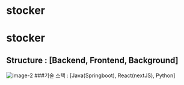 # stocker
# stocker
## Structure : [Backend, Frontend, Background]
![image-2](https://github.com/user-attachments/assets/5512752c-715d-41eb-b19c-cd9ee2057144)
###기술 스택 : [Java(Springboot), React(nextJS), Python]

